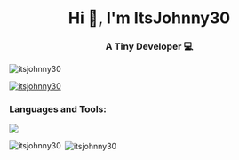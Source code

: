 <h1 align="center">Hi 👋, I'm ItsJohnny30</h1>
<h3 align="center">A Tiny Developer 💻</h3>

<p align="left"> <img src="https://komarev.com/ghpvc/?username=itsjohnny30&label=Profile%20views&color=0e75b6&style=flat" alt="itsjohnny30" /> </p>

<p align="left"> <a href="https://github.com/ryo-ma/github-profile-trophy"><img src="https://github-profile-trophy.vercel.app/?username=itsjohnny30" alt="itsjohnny30" /></a> </p>

<p align="left">
</p>

<h3 align="left">Languages and Tools:</h3>
<p align="left"><img src='https://skillicons.dev/icons?i=html,js,css,discord,express,nodejs,php,py,flask,react,next,tailwind,vscode'/></p>

<p><img align="left" src="https://github-readme-stats.vercel.app/api/top-langs?username=itsjohnny30&show_icons=true&locale=en&layout=compact" alt="itsjohnny30" /></p>

<p>&nbsp;<img align="center" src="https://github-readme-stats.vercel.app/api?username=itsjohnny30&show_icons=true&locale=en" alt="itsjohnny30" /></p>

